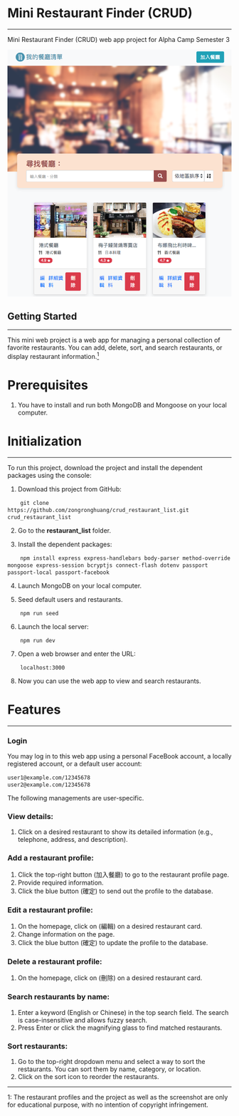 # Mini Restaurant Finder (CRUD)
---
Mini Restaurant Finder (CRUD) web app project for Alpha Camp Semester 3

![Demo](/Demo.png)

## Getting Started
---
This mini web project is a web app for managing a personal collection of favorite restaurants. You can add, delete, sort, and search restaurants, or display restaurant information.[<sup>1</sup>](#1)

# Prerequisites
1. You have to install and run both MongoDB and Mongoose on your local computer.

# Initialization
---
To run this project, download the project and install the dependent packages using the console:

1. Download this project from GitHub:
```
    git clone https://github.com/zongronghuang/crud_restaurant_list.git crud_restaurant_list
``` 
2. Go to the **restaurant_list** folder.

3. Install the dependent packages:
```
    npm install express express-handlebars body-parser method-override mongoose express-session bcryptjs connect-flash dotenv passport passport-local passport-facebook
```


4. Launch MongoDB on your local computer. 

5. Seed default users and restaurants.
```
    npm run seed
```

6. Launch the local server:
```
    npm run dev
```

7. Open a web browser and enter the URL:
```
    localhost:3000
```

8. Now you can use the web app to view and search restaurants.

# Features
---
### Login
You may log in to this web app using a personal FaceBook account, a locally registered account, or a default user account:
```
user1@example.com/12345678
user2@example.com/12345678
```

The following managements are user-specific.

### View details:
1. Click on a desired restaurant to show its detailed information (e.g., telephone, address, and description).

### Add a restaurant profile:
1. Click the top-right button (加入餐廳) to go to the restaurant profile page.
2. Provide required information.
3. Click the blue button (確定) to send out the profile to the database.

### Edit a restaurant profile:
1. On the homepage, click on (編輯) on a desired restaurant card.
2. Change information on the page.
3. Click the blue button (確定) to update the profile to the database.

### Delete a restaurant profile:
1. On the homepage, click on (刪除) on a desired restaurant card.

### Search restaurants by name:
1. Enter a keyword (English or Chinese) in the top search field. The search is case-insensitive and allows fuzzy search. 
2. Press Enter or click the magnifying glass to find matched restaurants.

### Sort restaurants:
1. Go to the top-right dropdown menu and select a way to sort the restaurants. You can sort them by name, category, or location.
2. Click on the sort icon to reorder the restaurants.

---
<a class="anchor" id="1">1</a>: The restaurant profiles and the project as well as the screenshot are only for educational purpose, with no intention of copyright infringement.